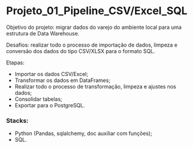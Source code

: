# Projeto_01_Pipeline_CSV/Excel_SQL

Objetivo do projeto: migrar dados do varejo do ambiente local para uma estrutura de Data Warehouse.

Desafios: realizar todo o processo de importação de dados, limpeza e conversão dos dados do tipo CSV/XLSX para o formato SQL.

Etapas:

- Importar os dados CSV/Excel;
- Transformar os dados em DataFrames;
- Realizar todo o processo de transformação, limpeza e ajustes nos dados;
- Consolidar tabelas;
- Exportar para o PostgreSQL.

### Stacks:

- Python (Pandas, sqlalchemy, doc auxiliar com funções);
- SQL.

